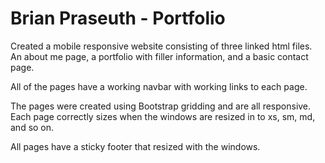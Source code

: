 # Brian Praseuth - Portfolio

Created a mobile responsive website consisting of three linked html files. An about me page, a portfolio with filler information, and a basic contact page. 

All of the pages have a working navbar with working links to each page.

The pages were created using Bootstrap gridding and are all responsive. Each page correctly sizes when the windows are resized in to xs, sm, md, and so on. 

All pages have a sticky footer that resized with the windows. 
